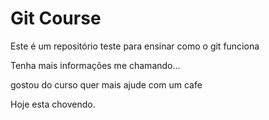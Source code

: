# Git Course

Este é um repositório teste para ensinar como o git funciona 

Tenha mais informações me chamando...


gostou do curso quer mais ajude com um cafe


Hoje esta chovendo.
